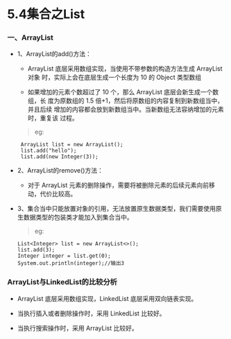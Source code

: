 # 5.4集合之List

### 一、ArrayList

* 1、ArrayList的add()方法：

    * ArrayList 底层采用数组实现，当使用不带参数的构造方法生成 ArrayList 对象 时，实际上会在底层生成一个长度为 10 的 Object 类型数组 
    
    * 如果增加的元素个数超过了 10 个，那么 ArrayList 底层会新生成一个数组，长 度为原数组的 1.5 倍+1，然后将原数组的内容复制到新数组当中，并且后续 增加的内容都会放到新数组当中。当新数组无法容纳增加的元素时，重复该 过程。 
    
     >eg:
     
       ArrayList list = new ArrayList();
       list.add("hello");
       list.add(new Integer(3));

* 2、ArrayList的remove()方法：

    * 对于 ArrayList 元素的删除操作，需要将被删除元素的后续元素向前移动，代价比较高。 

* 3、集合当中只能放置对象的引用，无法放置原生数据类型，我们需要使用原生数据类型的包装类才能加入到集合当中。 
    
    >eg:
    
      List<Integer> list = new ArrayList<>();
      list.add(3);
      Integer integer = list.get(0);
      System.out.println(integer);//输出3

### ArrayList与LinkedList的比较分析

* ArrayList 底层采用数组实现，LinkedList 底层采用双向链表实现。 

* 当执行插入或者删除操作时，采用 LinkedList 比较好。 

* 当执行搜索操作时，采用 ArrayList 比较好。 






















